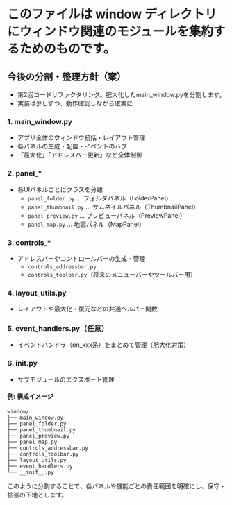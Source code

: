 # このファイルは window ディレクトリにウィンドウ関連のモジュールを集約するためのものです。

## 今後の分割・整理方針（案）
- 第2回コードリファクタリング。肥大化したmain_window.pyを分割します。
- 実装は少しずつ、動作確認しながら確実に

### 1. main_window.py
- アプリ全体のウィンドウ統括・レイアウト管理
- 各パネルの生成・配置・イベントのハブ
- 「最大化」「アドレスバー更新」など全体制御

### 2. panel_*
- 各UIパネルごとにクラスを分離
    - `panel_folder.py` … フォルダパネル（FolderPanel）
    - `panel_thumbnail.py` … サムネイルパネル（ThumbnailPanel）
    - `panel_preview.py` … プレビューパネル（PreviewPanel）
    - `panel_map.py` … 地図パネル（MapPanel）

### 3. controls_*
- アドレスバーやコントロールバーの生成・管理
    - `controls_addressbar.py`
    - `controls_toolbar.py`（将来のメニューバーやツールバー用）

### 4. layout_utils.py
- レイアウトや最大化・復元などの共通ヘルパー関数

### 5. event_handlers.py（任意）
- イベントハンドラ（on_xxx系）をまとめて管理（肥大化対策）

### 6. __init__.py
- サブモジュールのエクスポート管理

#### 例: 構成イメージ

```
window/
├── main_window.py
├── panel_folder.py
├── panel_thumbnail.py
├── panel_preview.py
├── panel_map.py
├── controls_addressbar.py
├── controls_toolbar.py
├── layout_utils.py
├── event_handlers.py
└── __init__.py
```

このように分割することで、各パネルや機能ごとの責任範囲を明確にし、保守・拡張の下地とします。
